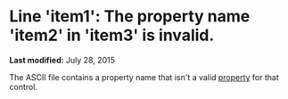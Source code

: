 
# Line 'item1': The property name 'item2' in 'item3' is invalid.

 **Last modified:** July 28, 2015

The ASCII file contains a property name that isn't a valid  [property](b8bdf64f-5920-1ae9-16d0-b26d09524a30.md) for that control.
